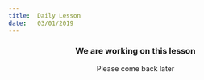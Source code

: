 ```yaml
---
title:  Daily Lesson
date:   03/01/2019
---
```


### <center>We are working on this lesson</center>
<center>Please come back later</center>